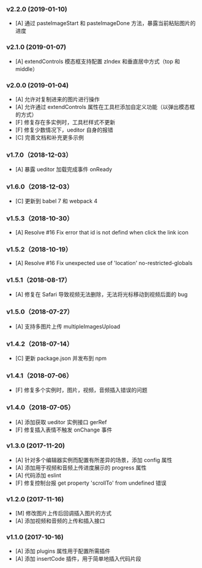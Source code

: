### v2.2.0 (2019-01-10)
- [A] 通过 pasteImageStart 和 pasteImageDone 方法，暴露当前粘贴图片的进度

### v2.1.0 (2019-01-07)
- [A] extendControls 模态框支持配置 zIndex 和垂直居中方式（top 和 middle）

### v2.0.0 (2019-01-04)
- [A] 允许对复制进来的图片进行操作
- [A] 允许通过 extendControls 属性在工具栏添加自定义功能（以弹出模态框的方式）
- [F] 修复存在多实例时，工具栏样式不更新
- [F] 修复少数情况下，ueditor 自身的报错
- [C] 完善文档和补充更多示例

### v1.7.0（2018-12-03）
- [A] 暴露 ueditor 加载完成事件 onReady

### v1.6.0（2018-12-03）
- [C] 更新到 babel 7 和 webpack 4

### v1.5.3（2018-10-30）
- [A] Resolve #16 Fix error that id is not defind when click the link icon

### v1.5.2（2018-10-19）
- [A] Resolve #16 Fix unexpected use of 'location' no-restricted-globals

### v1.5.1（2018-08-17）
- [A] 修复在 Safari 导致视频无法删除，无法将光标移动到视频后面的 bug

### v1.5.0（2018-07-27）
- [A] 支持多图片上传 multipleImagesUpload

### v1.4.2（2018-07-14）
- [C] 更新 package.json 并发布到 npm

### v1.4.1（2018-07-06）
- [F] 修复多个实例时，图片，视频，音频插入错误的问题

### v1.4.0（2018-07-05）
- [A] 添加获取 ueditor 实例接口 gerRef
- [F] 修复插入表情不触发 onChange 事件

### v1.3.0 (2017-11-20)
- [A] 针对多个编辑器实例而配置有所差异的场景，添加 config 属性
- [A] 添加用于视频和音频上传进度展示的 progress 属性
- [A] 代码添加 eslint
- [F] 修复控制台报 get property 'scrollTo' from undefined 错误

### v1.2.0 (2017-11-16)
- [M] 修改图片上传后回调插入图片的方式
- [A] 添加视频和音频的上传和插入接口

### v1.1.0 (2017-10-16)
- [A] 添加 plugins 属性用于配置所需插件
- [A] 添加 insertCode 插件，用于简单地插入代码片段